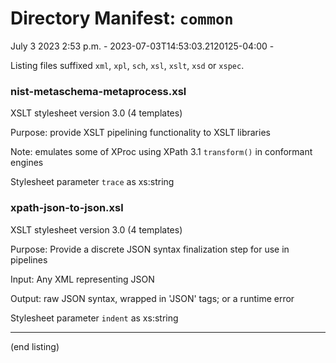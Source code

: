 

# Directory Manifest: `common`

July 3 2023 2:53 p.m. - 2023-07-03T14:53:03.2120125-04:00 -

Listing files suffixed `xml`, `xpl`, `sch`, `xsl`, `xslt`, `xsd` or `xspec`.

### nist-metaschema-metaprocess.xsl

XSLT stylesheet version 3.0 (4 templates)

Purpose: provide XSLT pipelining functionality to XSLT libraries

Note: emulates some of XProc using XPath 3.1 `transform()` in conformant engines

Stylesheet parameter `trace` as xs:string

### xpath-json-to-json.xsl

XSLT stylesheet version 3.0 (4 templates)

Purpose: Provide a discrete JSON syntax finalization step for use in pipelines

Input: Any XML representing JSON

Output: raw JSON syntax, wrapped in 'JSON' tags; or a runtime error

Stylesheet parameter `indent` as xs:string

-----


(end listing)